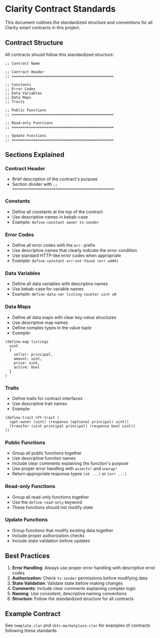 # Clarity Contract Standards

This document outlines the standardized structure and conventions for all Clarity smart contracts in this project.

## Contract Structure

All contracts should follow this standardized structure:

```
;; Contract Name

;; Contract Header
;; ===============================================

;; Constants
;; Error Codes
;; Data Variables
;; Data Maps
;; Traits

;; Public Functions
;; ===============================================

;; Read-only Functions
;; ===============================================

;; Update Functions
;; ===============================================
```

## Sections Explained

### Contract Header
- Brief description of the contract's purpose
- Section divider with `;; ===============================================`

### Constants
- Define all constants at the top of the contract
- Use descriptive names in kebab-case
- Example: `define-constant owner tx-sender`

### Error Codes
- Define all error codes with the `err-` prefix
- Use descriptive names that clearly indicate the error condition
- Use standard HTTP-like error codes when appropriate
- Example: `define-constant err-not-found (err u404)`

### Data Variables
- Define all data variables with descriptive names
- Use kebab-case for variable names
- Example: `define-data-var listing-counter uint u0`

### Data Maps
- Define all data maps with clear key-value structures
- Use descriptive map names
- Define complex types in the value tuple
- Example: 
```
(define-map listings
  uint
  {
    seller: principal,
    amount: uint,
    price: uint,
    active: bool
  }
)
```

### Traits
- Define traits for contract interfaces
- Use descriptive trait names
- Example: 
```
(define-trait nft-trait (
  (get-owner (uint) (response (optional principal) uint))
  (transfer (uint principal principal) (response bool uint))
))
```

### Public Functions
- Group all public functions together
- Use descriptive function names
- Include clear comments explaining the function's purpose
- Use proper error handling with `asserts!` and `unwrap!`
- Return appropriate response types `(ok ...)` or `(err ...)`

### Read-only Functions
- Group all read-only functions together
- Use the `define-read-only` keyword
- These functions should not modify state

### Update Functions
- Group functions that modify existing data together
- Include proper authorization checks
- Include state validation before updates

## Best Practices

1. **Error Handling**: Always use proper error handling with descriptive error codes
2. **Authorization**: Check `tx-sender` permissions before modifying data
3. **State Validation**: Validate state before making changes
4. **Comments**: Include clear comments explaining complex logic
5. **Naming**: Use consistent, descriptive naming conventions
6. **Structure**: Follow the standardized structure for all contracts

## Example Contract

See `template.clar` and `sbtc-marketplace.clar` for examples of contracts following these standards.